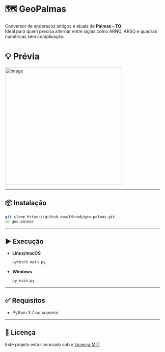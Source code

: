 # 🗺️ GeoPalmas

Conversor de endereços antigos e atuais de **Palmas - TO**.  
Ideal para quem precisa alternar entre siglas como ARNO, ARSO e quadras numéricas sem complicação.

# 💡 Prévia

<img width="381" alt="image" src="https://github.com/user-attachments/assets/a79dd565-517f-434d-8104-f2e01a7c9af1" />

---

## 📦 Instalação

```bash
git clone https://github.com/L9nnek/geo-palmas.git
cd geo-palmas
```

---

## ▶️ Execução

- **Linux/macOS**
  ```bash
  python3 main.py
  ```

- **Windows**
  ```bash
  py main.py
  ```

---

## ✅ Requisitos

- Python 3.7 ou superior

---

## 📝 Licença

Este projeto está licenciado sob a [Licença MIT](LICENSE).

